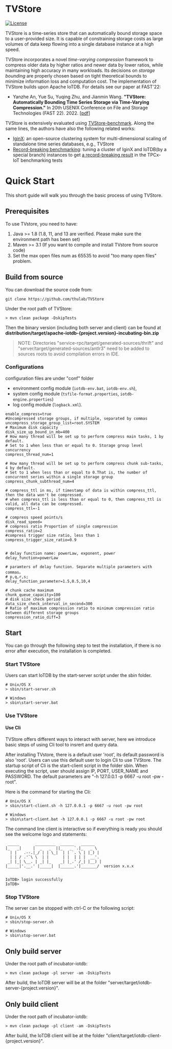 <!--

    Licensed to the Apache Software Foundation (ASF) under one
    or more contributor license agreements.  See the NOTICE file
    distributed with this work for additional information
    regarding copyright ownership.  The ASF licenses this file
    to you under the Apache License, Version 2.0 (the
    "License"); you may not use this file except in compliance
    with the License.  You may obtain a copy of the License at

        http://www.apache.org/licenses/LICENSE-2.0

    Unless required by applicable law or agreed to in writing,
    software distributed under the License is distributed on an
    "AS IS" BASIS, WITHOUT WARRANTIES OR CONDITIONS OF ANY
    KIND, either express or implied.  See the License for the
    specific language governing permissions and limitations
    under the License.

-->

# TVStore
[![License](https://img.shields.io/badge/license-Apache%202-4EB1BA.svg)](https://www.apache.org/licenses/LICENSE-2.0.html)


TVStore is a time-series store that can automatically bound storage space to a user-provided size. It is capable of constraining storage costs as large volumes of data keep flowing into a single database instance at a high speed.

TVStore incorporates a novel *time-varying compression* framework to compress older data by higher ratios and newer data by lower ratios, while maintaining high accuracy in many workloads. Its decisions on *storage bounding* are properly chosen based on tight theoretical bounds to minimize information loss and computation cost. The implementation of TVStore builds upon Apache IoTDB. For details see our paper at FAST'22:
* Yanzhe An, Yue Su, Yuqing Zhu, and Jianmin Wang. **"TVStore: Automatically Bounding Time Series Storage via Time-Varying Compression."** In 20th USENIX Conference on File and Storage Technologies (FAST 22). 2022. [[pdf](https://www.usenix.org/conference/fast22/technical-sessions)]  

TVStore is extensively evaluated using [TVStore-benchmark](https://github.com/thulab/TVStore-benchmark). Along the same lines, the authors have also the following related works:
* [IginX](https://github.com/thulab/IginX): an open-source clustering system for multi-dimensional scaling of standalone time series databases, e.g., TVStore
* [Record-breaking benchmarking](https://link.springer.com/chapter/10.1007/978-3-030-94437-7_2): tuning a cluster of IginX and IoTDB(by a special branch) instances to get [a record-breaking result](https://arxiv.org/abs/2107.09351) in the TPCx-IoT benchmarking tests

# Quick Start

This short guide will walk you through the basic process of using TVStore.
## Prerequisites

To use TVstore, you need to have:

1. Java >= 1.8 (1.8, 11, and 13 are verified. Please make sure the environment path has been set)
2. Maven >= 3.1 (If you want to compile and install TVstore from source code)
3. Set the max open files num as 65535 to avoid "too many open files" problem.

## Build from source

You can download the source code from:

```
git clone https://github.com/thulab/TVStore
```

Under the root path of TVStore:

```
> mvn clean package -DskipTests
```

Then the binary version (including both server and client) can be found at **distribution/target/apache-iotdb-{project.version}-incubating-bin.zip**

> NOTE: Directories "service-rpc/target/generated-sources/thrift" and "server/target/generated-sources/antlr3" need to be added to sources roots to avoid compilation errors in IDE.

### Configurations

configuration files are under "conf" folder

  * environment config module (`iotdb-env.bat`, `iotdb-env.sh`),
  * system config module (`tsfile-format.properties`, `iotdb-engine.properties`)
  * log config module (`logback.xml`).
  
```
enable_compress=true
#Uncompressed storage groups, if multiple, separated by commas
uncompress_storage_group_list=root.SYSTEM
# Maximum disk capacity
disk_size_up_bound_in_mb=400
# How many thread will be set up to perform compress main tasks, 1 by default.
# Set to 1 when less than or equal to 0. Storage group level concurrency
compress_thread_num=1

# How many thread will be set up to perform compress chunk sub-tasks, 4 by default.
# Set to 1 when less than or equal to 0.That is, the number of concurrent series within a single storage group
compress_chunk_subthread_num=4

# compress_ttl in ms, if timestamp of data is within compress_ttl, then the data won't be compressed.
# when compress_ttl is less than or equal to 0, then compress_ttl is valid, all data can be compressed.
compress_ttl=-1

# compress speed points/s
disk_read_speed=
# compress ratio Proportion of single compression
compress_ratio=2
#compress trigger size ratio, less than 1
compress_trigger_size_ratio=0.9


# delay function name: powerLaw, exponent, power
delay_function=powerLaw

# paramters of delay function. Separate multiple parameters with commas。
# p,q,r,s;
delay_function_parameter=1.5,0.5,10,4

# chunk cache maximum
chunk_queue_capacity=100
# disk size check period
data_size_check_interval_in_second=300
# Ratio of maximum compression ratio to minimum compression ratio between different storage groups
compression_ratio_diff=3
```


## Start

You can go through the following step to test the installation, if there is no error after execution, the installation is completed.

### Start TVStore

Users can start IoTDB by the start-server script under the sbin folder.

```
# Unix/OS X
> sbin/start-server.sh

# Windows
> sbin\start-server.bat
```


### Use TVStore

#### Use Cli

TVStore offers different ways to interact with server, here we introduce basic steps of using Cli tool to insrert and query data.

After installing TVstore, there is a default user 'root', its default password is also 'root'. Users can use this
default user to login Cli to use TVStore. The startup script of Cli is the start-client script in the folder sbin. When executing the script, user should assign
IP, PORT, USER_NAME and PASSWORD. The default parameters are "-h 127.0.0.1 -p 6667 -u root -pw -root".

Here is the command for starting the Cli:

```
# Unix/OS X
> sbin/start-client.sh -h 127.0.0.1 -p 6667 -u root -pw root

# Windows
> sbin\start-client.bat -h 127.0.0.1 -p 6667 -u root -pw root
```

The command line client is interactive so if everything is ready you should see the welcome logo and statements:

```
 _____       _________  ______   ______
|_   _|     |  _   _  ||_   _ `.|_   _ \
  | |   .--.|_/ | | \_|  | | `. \ | |_) |
  | | / .'`\ \  | |      | |  | | |  __'.
 _| |_| \__. | _| |_    _| |_.' /_| |__) |
|_____|'.__.' |_____|  |______.'|_______/  version x.x.x


IoTDB> login successfully
IoTDB>
```

### Stop TVStore

The server can be stopped with ctrl-C or the following script:

```
# Unix/OS X
> sbin/stop-server.sh

# Windows
> sbin\stop-server.bat
```

## Only build server

Under the root path of incubator-iotdb:

```
> mvn clean package -pl server -am -DskipTests
```

After build, the IoTDB server will be at the folder "server/target/iotdb-server-{project.version}".


## Only build client

Under the root path of incubator-iotdb:

```
> mvn clean package -pl client -am -DskipTests
```

After build, the IoTDB client will be at the folder "client/target/iotdb-client-{project.version}".
